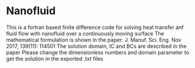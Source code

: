 # Nanofluid
This is a fortran based finite difference code for solving heat transfer anf fluid flow with nanofluid over a continuously moving surface
The mathematical formulation is shown in the paper: J. Manuf. Sci. Eng. Nov 2017, 139(11): 114501
The solution domain, IC and BCs are described in the paper
Please change the dimensionless numbers and domain parameter to get the solution in the exported .txt files
